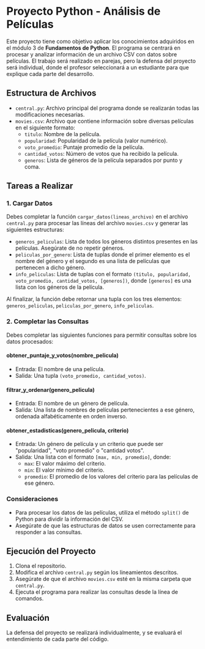 # Proyecto Python - Análisis de Películas

Este proyecto tiene como objetivo aplicar los conocimientos adquiridos en el módulo 3 de **Fundamentos de Python**. El programa se centrará en procesar y analizar información de un archivo CSV con datos sobre películas. El trabajo será realizado en parejas, pero la defensa del proyecto será individual, donde el profesor seleccionará a un estudiante para que explique cada parte del desarrollo.

## Estructura de Archivos

- `central.py`: Archivo principal del programa donde se realizarán todas las modificaciones necesarias.
- `movies.csv`: Archivo que contiene información sobre diversas películas en el siguiente formato:
  - `titulo`: Nombre de la película.
  - `popularidad`: Popularidad de la película (valor numérico).
  - `voto_promedio`: Puntaje promedio de la película.
  - `cantidad_votos`: Número de votos que ha recibido la película.
  - `generos`: Lista de géneros de la película separados por punto y coma.

## Tareas a Realizar

### 1. Cargar Datos

Debes completar la función `cargar_datos(lineas_archivo)` en el archivo `central.py` para procesar las líneas del archivo `movies.csv` y generar las siguientes estructuras:

- `generos_peliculas`: Lista de todos los géneros distintos presentes en las películas. Asegúrate de no repetir géneros.
- `peliculas_por_genero`: Lista de tuplas donde el primer elemento es el nombre del género y el segundo es una lista de películas que pertenecen a dicho género.
- `info_peliculas`: Lista de tuplas con el formato `(titulo, popularidad, voto_promedio, cantidad_votos, [generos])`, donde `[generos]` es una lista con los géneros de la película.

Al finalizar, la función debe retornar una tupla con los tres elementos: `generos_peliculas`, `peliculas_por_genero`, `info_peliculas`.

### 2. Completar las Consultas

Debes completar las siguientes funciones para permitir consultas sobre los datos procesados:

#### **obtener_puntaje_y_votos(nombre_pelicula)**
- Entrada: El nombre de una película.
- Salida: Una tupla `(voto_promedio, cantidad_votos)`.

#### **filtrar_y_ordenar(genero_pelicula)**
- Entrada: El nombre de un género de película.
- Salida: Una lista de nombres de películas pertenecientes a ese género, ordenada alfabéticamente en orden inverso.

#### **obtener_estadisticas(genero_pelicula, criterio)**
- Entrada: Un género de película y un criterio que puede ser "popularidad", "voto promedio" o "cantidad votos".
- Salida: Una lista con el formato `[max, min, promedio]`, donde:
  - `max`: El valor máximo del criterio.
  - `min`: El valor mínimo del criterio.
  - `promedio`: El promedio de los valores del criterio para las películas de ese género.

### Consideraciones

- Para procesar los datos de las películas, utiliza el método `split()` de Python para dividir la información del CSV.
- Asegúrate de que las estructuras de datos se usen correctamente para responder a las consultas.
  
## Ejecución del Proyecto

1. Clona el repositorio.
2. Modifica el archivo `central.py` según los lineamientos descritos.
3. Asegúrate de que el archivo `movies.csv` esté en la misma carpeta que `central.py`.
4. Ejecuta el programa para realizar las consultas desde la línea de comandos.

## Evaluación

La defensa del proyecto se realizará individualmente, y se evaluará el entendimiento de cada parte del código.

